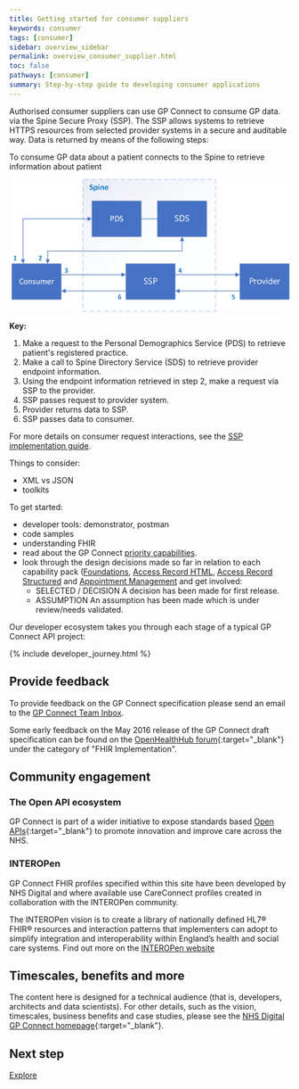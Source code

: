 ```yaml
---
title: Getting started for consumer suppliers
keywords: consumer
tags: [consumer]
sidebar: overview_sidebar
permalink: overview_consumer_supplier.html
toc: false
pathways: [consumer]
summary: Step-by-step guide to developing consumer applications
---
```


Authorised consumer suppliers can use GP Connect to consume GP data.  via the Spine Secure Proxy (SSP). The SSP allows systems to retrieve HTTPS resources from selected provider systems in a secure and auditable way. Data is returned by means of the following steps:

To consume GP data about a patient connects to the Spine to retrieve information about patient

![Img](images/overview/gp_connect_apis.png)

**Key:**
1. Make a request to the Personal Demographics Service (PDS) to retrieve patient's registered practice.
2. Make a call to Spine Directory Service (SDS) to retrieve provider endpoint information.
3. Using the endpoint information retrieved in step 2, make a request via SSP to the provider.
4. SSP passes request to provider system.
5. Provider returns data to SSP.
6. SSP passes data to consumer.

For more details on consumer request interactions, see the [SSP implementation guide](https://developer.nhs.uk/apis/spine-core-1-0/ssp_implementation_guide.html).

Things to consider:
- XML vs JSON
- toolkits

To get started:

- developer tools: demonstrator, postman
- code samples
- understanding FHIR
- read about the GP Connect [priority capabilities](overview_priority_capabilities.html).
- look through the design decisions made so far in relation to each capability pack ([Foundations](foundations_design.html), [Access Record HTML](accessrecord.html), [Access Record Structured](accessrecord_structured_design.html) and [Appointment Management](appointments_design.html) and get involved:
	- <span class="label label-success">SELECTED</span> / <span class="label label-info">DECISION</span> A decision has been made for first release.
	- <span class="label label-warning">ASSUMPTION</span> An assumption has been made which is under review/needs validated.

Our developer ecosystem takes you through each stage of a typical GP Connect API project:
  
{% include developer_journey.html %}

## Provide feedback

To provide feedback on the GP Connect specification please send an email to the [GP Connect Team Inbox](mailto://gpconnect@nhs.net).

Some early feedback on the May 2016 release of the GP Connect draft specification can be found on the [OpenHealthHub forum](https://www.openhealthhub.org/c/fhir-implementation){:target="_blank"} under the category of "FHIR Implementation".

## Community engagement

### The Open API ecosystem

GP Connect is part of a wider initiative to expose standards based [Open APIs](designprinciples_open_api_principles.html#open-api){:target="_blank"} to promote innovation and improve care across the NHS.

### INTEROPen

GP Connect FHIR profiles specified within this site have been developed by NHS Digital and where available use CareConnect profiles created in collaboration with the INTEROPen community.

The INTEROPen vision is to create a library of nationally defined HL7® FHIR® resources and interaction patterns that implementers can adopt to simplify integration and interoperability within England’s health and social care systems. Find out more on the [INTEROPen website](https://www.interopen.org/)

## Timescales, benefits and more

The content here is designed for a technical audience (that is, developers, architects and data scientists). For other details, such as the vision, timescales, business benefits and case studies, please see the [NHS Digital GP Connect homepage](https://digital.nhs.uk/article/1275/GP-Connect){:target="_blank"}.

## Next step ##
[Explore](/overview_explore.html)
